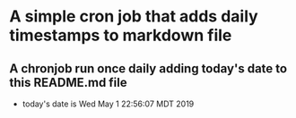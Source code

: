 A simple cron job that adds daily timestamps to markdown file
============================================================
## A chronjob run once daily adding today's date to this README.md file
* today's date is Wed May  1 22:56:07 MDT 2019
